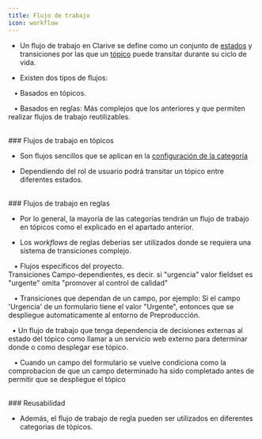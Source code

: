 ```yaml
---
title: Flujo de trabajo
icon: workflow
---
```


* Un flujo de trabajo en Clarive se define como un conjunto de [estados](Conceptos/status) y transiciones por las que un [tópico](Conceptos/topic) puede transitar durante su ciclo de vida.

* Existen dos tipos de flujos: <br />

&nbsp; &nbsp;• Basados en tópicos. <br />

&nbsp; &nbsp;• Basados en reglas:  Más complejos que los anteriores y que permiten realizar flujos de trabajo reutilizables. <br />

<br />
### Flujos de trabajo en tópicos

* Son flujos sencillos que se aplican en la [configuración de la categoría](Administracion/topics)

* Dependiendo del rol de usuario podrá transitar un tópico entre diferentes estados. 

<br />
### Flujos de trabajo en reglas

* Por lo general, la mayoría de las categorías tendrán un flujo de trabajo en tópicos como el explicado en el apartado anterior.

* Los *workflows* de reglas deberias ser utilizados donde se requiera una sistema de transiciones complejo. <br />

&nbsp; &nbsp;• Flujos específicos del proyecto. <br />
Transiciones Campo-dependientes, es decir. si "urgencia" valor fieldset es "urgente" omita "promover al control de calidad"

&nbsp; &nbsp;• Transiciones que dependan de un campo, por ejemplo: Si el campo 'Urgencia' de un formulario tiene el valor "Urgente", entonces que se despliegue automaticamente al entorno de Preproducción. <br />



&nbsp;&nbsp;• Un flujo de trabajo que tenga dependencia de decisiones externas al estado del tópico como llamar a un servicio web externo para determinar donde o como desplegar ese tópico. <br />



&nbsp;&nbsp; • Cuando un campo del formulario se vuelve condiciona como la comprobacion de que un campo determinado ha sido completado antes de permitir que se despliegue el tópico


<br />
### Reusabilidad

* Además, el flujo de trabajo de regla pueden ser utilizados en diferentes categorias de tópicos.